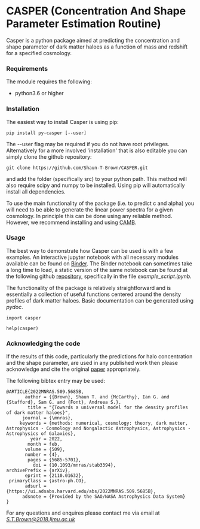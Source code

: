 # CASPER (Concentration And Shape Parameter Estimation Routine)

Casper is a python package aimed at predicting the concentration and shape parameter of dark matter haloes as a function of mass and redshift for a specified cosmology.

### Requirements

The module requires the following:

- python3.6 or higher

### Installation

The easiest way to install Casper is using pip:

```
pip install py-casper [--user]
```

The --user flag may be required if you do not have root privileges. Alternatively for a more involved 'installation' that is also editable you can simply  clone the github repository:

```
git clone https://github.com/Shaun-T-Brown/CASPER.git
```

and add the folder (specifically src) to your python path. This method will also require scipy and numpy to be installed. Using pip will automatically install all dependencies.

To use the main functionality of the package (i.e. to predict c and alpha) you will need to be able to generate the linear power spectra for a given cosmology. In principle this can be done using any reliable method. However, we recommend installing and using [CAMB](https://camb.readthedocs.io/en/latest/).



### Usage

The best way to demonstrate how Casper can be used is with a few examples. An interactive jupyter notebook with all necessary modules available can be found on [Binder](https://mybinder.org/v2/gh/Shaun-T-Brown/CASPER-example.git/HEAD?filepath=.%2Fexample_script.ipynb). The Binder notebook can sometimes take a long time to load, a static version of the same notebook can be found at the following github [repository](https://github.com/Shaun-T-Brown/CASPER-example.git), specifically in the file *example_script.ipynb*.

The functionality of the package is relatively straightforward and is essentially a collection of useful functions centered around the density profiles of dark matter haloes. Basic documentation can be generated using *pydoc*.


```
import casper

help(casper)
```


### Acknowledging the code

If the results of this code, particularly the predictions for halo concentration and the shape parameter, are used in any published work then please acknowledge and cite the original [paper](https://arxiv.org/abs/2110.01632) appropriately.

The following bibtex entry may be used:

```
@ARTICLE{2022MNRAS.509.5685B,
       author = {{Brown}, Shaun T. and {McCarthy}, Ian G. and {Stafford}, Sam G. and {Font}, Andreea S.},
        title = "{Towards a universal model for the density profiles of dark matter haloes}",
      journal = {\mnras},
     keywords = {methods: numerical, cosmology: theory, dark matter, Astrophysics - Cosmology and Nongalactic Astrophysics, Astrophysics - Astrophysics of Galaxies},
         year = 2022,
        month = feb,
       volume = {509},
       number = {4},
        pages = {5685-5701},
          doi = {10.1093/mnras/stab3394},
archivePrefix = {arXiv},
       eprint = {2110.01632},
 primaryClass = {astro-ph.CO},
       adsurl = {https://ui.adsabs.harvard.edu/abs/2022MNRAS.509.5685B},
      adsnote = {Provided by the SAO/NASA Astrophysics Data System}
}
```

For any questions and enquires please contact me via email at *S.T.Brown@2018.ljmu.ac.uk*


